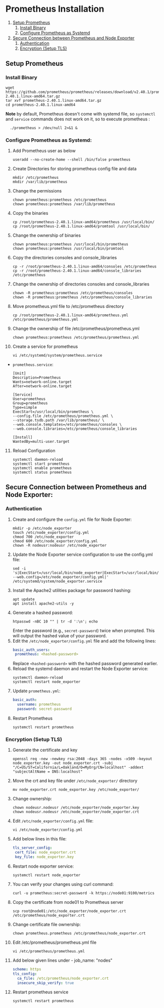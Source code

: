 # Prometheus Installation

1. [Setup Prometheus](#setup-prometheus)
   1. [Install Binary](#install-binary)
   2. [Configure Prometheus as Systemd](#configure-prometheus-as-systemd)
2. [Secure Connection between Prometheus and Node Exporter](#secure-connection-between-prometheus-and-node-exporter)
    1. [Authentication](#authentication)
    2. [Encryption (Setup TLS)](#encryption-setup-tls)

## Setup Prometheus
### Install Binary
```shell 
wget https://github.com/prometheus/prometheus/releases/download/v2.40.1/prometheus-2.40.1.linux-amd64.tar.gz
tar xvf prometheus-2.40.1.linux-amd64.tar.gz
cd prometheus-2.40.1.linux-amd64
```
**Note** by default, Prometheus doesn't come with systemd file, so `systemctl` and `service` commands does not work on it, so to execute prometheus :
````shell
  ./prometheus > /dev/null 2>&1 & 
````

### Configure Prometheus as Systemd:
1. Add Prometheus user as below
    ````shell
    useradd --no-create-home --shell /bin/false prometheus
    ````
2. Create Directories for storing prometheus config file and data
    ````shell
    mkdir /etc/prometheus
    mkdir /var/lib/prometheus
    ````
3. Change the permissions
    ````shell
    chown prometheus:prometheus /etc/prometheus
    chown prometheus:prometheus /var/lib/prometheus
    ````
4. Copy the binaries
    ````shell
    cp /root/prometheus-2.40.1.linux-amd64/prometheus /usr/local/bin/
    cp /root/prometheus-2.40.1.linux-amd64/promtool /usr/local/bin/
    ````
5. Change the ownership of binaries
    ````shell
    chown prometheus:prometheus /usr/local/bin/prometheus
    chown prometheus:prometheus /usr/local/bin/promtool
    ````
6. Copy the directories consoles and console_libraries
    ````shell
    cp -r /root/prometheus-2.40.1.linux-amd64/consoles /etc/prometheus
    cp -r /root/prometheus-2.40.1.linux-amd64/console_libraries /etc/prometheus
    ````
7. Change the ownership of directories consoles and console_libraries
    ````shell
    chown -R prometheus:prometheus /etc/prometheus/consoles
    chown -R prometheus:prometheus /etc/prometheus/console_libraries
    ````
8. Move prometheus.yml file to /etc/prometheus directory
    ````shell
    cp /root/prometheus-2.40.1.linux-amd64/prometheus.yml /etc/prometheus/prometheus.yml
    ````
9. Change the ownership of file /etc/prometheus/prometheus.yml
    ````shell
    chown prometheus:prometheus /etc/prometheus/prometheus.yml
    ````
10. Create a service for prometheus
    ```shell
    vi /etc/systemd/system/prometheus.service 
    ```
- `prometheus.service`:
    ```text
    [Unit]
    Description=Prometheus
    Wants=network-online.target
    After=network-online.target

    [Service]
    User=prometheus
    Group=prometheus
    Type=simple
    ExecStart=/usr/local/bin/prometheus \
    --config.file /etc/prometheus/prometheus.yml \
    --storage.tsdb.path /var/lib/prometheus/ \
    --web.console.templates=/etc/prometheus/consoles \
    --web.console.libraries=/etc/prometheus/console_libraries

    [Install]
    WantedBy=multi-user.target
    ```
11. Reload Configuration
    ```shell
    systemctl daemon-reload
    systemctl start prometheus
    systemctl enable prometheus
    systemctl status prometheus
    ```
## Secure Connection between Prometheus and Node Exporter:
### Authentication
1. Create and configure the `config.yml` file for Node Exporter:
    ```shell
    mkdir -p /etc/node_exporter
    touch /etc/node_exporter/config.yml
    chmod 700 /etc/node_exporter
    chmod 600 /etc/node_exporter/config.yml
    chown -R nodeusr:nodeusr /etc/node_exporter
   ```
2. Update the Node Exporter service configuration to use the config.yml file:
   ```shell
   sed -i 's|ExecStart=/usr/local/bin/node_exporter|ExecStart=/usr/local/bin/node_exporter --web.config=/etc/node_exporter/config.yml|' /etc/systemd/system/node_exporter.service
   ```
3. Install the Apache2 utilities package for password hashing:
    ```shell
   apt update
   apt install apache2-utils -y
   ```
4. Generate a hashed password:
   ```shell
   htpasswd -nBC 10 "" | tr -d ':\n'; echo
   ```
   Enter the password (e.g., `secret-password`) twice when prompted. This will output the hashed value of your password.
5. Edit the `/etc/node_exporter/config.yml` file and add the following lines:
    ```yaml
   basic_auth_users:
     prometheus: <hashed-password>
   ```
   Replace `<hashed-password>` with the hashed password generated earlier.
6. Reload the systemd daemon and restart the Node Exporter service:
   ```shell
   systemctl daemon-reload
   systemctl restart node_exporter
   ```
7. Update `prometheus.yml`:
   ```yaml
   basic_auth:
     username: prometheus
     password: secret-password
    ```
8. Restart Prometheus
    ```shell
    systemctl restart prometheus 
   ```
### Encryption (Setup TLS)
1. Generate the certificate and key
    ```shell
    openssl req -new -newkey rsa:2048 -days 365 -nodes -x509 -keyout node_exporter.key -out node_exporter.crt -subj "/C=US/ST=California/L=Oakland/O=MyOrg/CN=localhost" -addext "subjectAltName = DNS:localhost"
     ```
2. Move the crt and key file under `/etc/node_exporter/` directory
    ```shell
    mv node_exporter.crt node_exporter.key /etc/node_exporter/
   ```
3. Change ownership:
    ```shell
   chown nodeusr.nodeusr /etc/node_exporter/node_exporter.key
   chown nodeusr.nodeusr /etc/node_exporter/node_exporter.crt
    ```
4. Edit `/etc/node_exporter/config.yml` file:
    ```shell
   vi /etc/node_exporter/config.yml
   ```
5. Add below lines in this file:
    ````yaml
   tls_server_config:
     cert_file: node_exporter.crt
     key_file: node_exporter.key
   ````
6. Restart node exporter service:
    ```shell
    systemctl restart node_exporter 
   ```
7. You can verify your changes using curl command:
    ```shell
   curl -u prometheus:secret-password -k https://node01:9100/metrics
   ```
8. Copy the certificate from node01 to Prometheus server
    ```shell
   scp root@node01:/etc/node_exporter/node_exporter.crt /etc/prometheus/node_exporter.crt
   ```
9. Change certificate file ownership:
    ```shell
   chown prometheus.prometheus /etc/prometheus/node_exporter.crt
   ```
10. Edit /etc/prometheus/prometheus.yml file
    ```shell
    vi /etc/prometheus/prometheus.yml
    ```
11. Add below given lines under - job_name: "nodes"
    ```yaml
    scheme: https
    tls_config:
      ca_file: /etc/prometheus/node_exporter.crt
      insecure_skip_verify: true
    ```
12. Restart prometheus service
    ````shell
    systemctl restart prometheus
    ````
